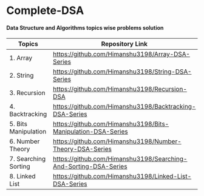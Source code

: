 # Complete-DSA
<h4>Data Structure and Algorithms topics wise problems solution <h4/>

| Topics | Repository Link |
| --- | --- |
|1. Array | https://github.com/Himanshu3198/Array-DSA-Series  |
|2. String | https://github.com/Himanshu3198/String-DSA-Series|
|3. Recursion |https://github.com/Himanshu3198/Recursion-DSA |
|4. Backtracking |https://github.com/Himanshu3198/Backtracking-DSA-Series |
|5. Bits Manipulation |https://github.com/Himanshu3198/Bits-Manipulation-DSA-Series |
|6. Number Theory |https://github.com/Himanshu3198/Number-Theory-DSA-Series |
|7. Searching Sorting |https://github.com/Himanshu3198/Searching-And-Sorting-DSA-Series |
|8. Linked List | https://github.com/Himanshu3198/Linked-List-DSA-Series |
